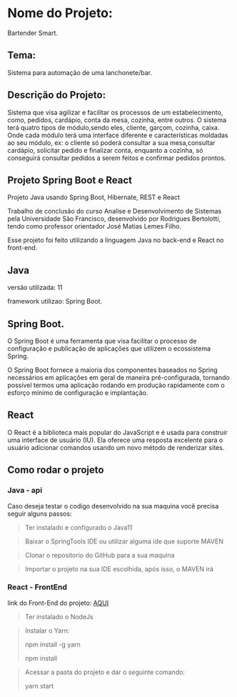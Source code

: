 # Nome do Projeto:
Bartender Smart.

## Tema:
Sistema para automação de uma lanchonete/bar.

## Descrição do Projeto:
Sistema que visa agilizar e facilitar os processos de um estabelecimento, como, pedidos, cardápio, conta da mesa, cozinha, entre outros.
O sistema terá quatro tipos de módulo,sendo eles, cliente, garçom, cozinha, caixa. Onde cada módulo terá uma interface diferente e características moldadas ao seu módulo, ex: o cliente só poderá consultar a sua mesa,consultar cardápio, solicitar pedido e finalizar conta, enquanto a cozinha, só conseguirá consultar pedidos a serem feitos e confirmar pedidos prontos.

## Projeto Spring Boot e React
Projeto Java usando Spring Boot, Hibernate, REST e React 

Trabalho de conclusão do curso Analise e Desenvolvimento de Sistemas pela Universidade São Francisco, desenvolvido por Rodrigues Bertolotti, 
tendo como professor orientador José Matias Lemes Filho.

Esse projeto foi feito utilizando a linguagem Java no back-end e React no front-end.

## Java
versão utilizada: 11

framework utilizao: Spring Boot.

## Spring Boot.

O Spring Boot é uma ferramenta que visa facilitar o processo de configuração e publicação de aplicações que utilizem o ecossistema Spring.

O Spring Boot fornece a maioria dos componentes baseados no Spring necessários em aplicações em geral de maneira pré-configurada, tornando possível termos uma aplicação rodando em produção rapidamente com o esforço mínimo de configuração e implantação.

## React

O React é a biblioteca mais popular do JavaScript e é usada para construir uma interface de usuário (IU). Ela oferece uma resposta excelente para o usuário adicionar comandos usando um novo método de renderizar sites.


## Como rodar o projeto
### Java - api
Caso deseja testar o codigo desenvolvido na sua maquina você precisa seguir alguns passos:

>Ter instalado e configurado o Java11

>Baixar o SpringTools IDE ou utilizar alguma ide que suporte MAVEN

>Clonar o repositorio do GitHub para a sua maquina

>Importar o projeto na sua IDE escolhida, após isso, o MAVEN irá 

### React - FrontEnd
link do Front-End do projeto: [AQUI](https://github.com/RenanBertolotti/BartenderSmartFront)

>Ter instalado o NodeJs

>Instalar o Yarn: 
>
>npm install -g yarn
>
>npm install

>Acessar a pasta do projeto e dar o seguinte comando:
>
>yarn start
